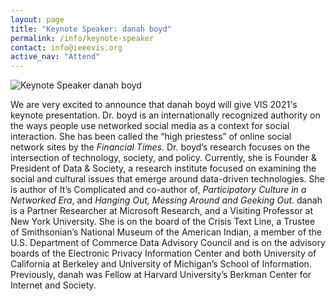 ```yaml
---
layout: page
title: "Keynote Speaker: danah boyd"
permalink: /info/keynote-speaker
contact: info@ieeevis.org
active_nav: "Attend"
---
```


<img src="/year/2021/assets/carousel/danah_boyd.jpg"
     alt="Keynote Speaker danah boyd" />
<br/>

We are very excited to announce that danah boyd will give VIS 2021's keynote presentation.
Dr. boyd is an internationally recognized authority on the ways people
use networked social media as a context for social interaction. She has been called the
“high priestess” of online social network sites by the *Financial Times*. Dr. boyd’s research
focuses on the intersection of technology, society, and policy. Currently, she is Founder
& President of Data & Society, a research institute focused on examining the social
and cultural issues that emerge around data-driven technologies. She is author of It’s
Complicated and co-author of, *Participatory Culture in a Networked Era*, and *Hanging
Out, Messing Around and Geeking Out*. danah is a Partner Researcher at Microsoft
Research, and a Visiting Professor at New York University. She is on the board of the
Crisis Text Line, a Trustee of Smithsonian’s National Museum of the American Indian,
a member of the U.S. Department of Commerce Data Advisory Council and is on the
advisory boards of the Electronic Privacy Information Center and both University of
California at Berkeley and University of Michigan’s School of Information. Previously,
danah was Fellow at Harvard University’s Berkman Center for Internet and Society.
